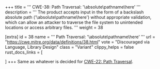 +++
title = '''
CWE-38: Path Traversal: '\absolute\pathname\here'
'''
description	= '''
The product accepts input in the form of a backslash absolute path ('\absolute\pathname\here') without appropriate validation, which can allow an attacker to traverse the file system to unintended locations or access arbitrary files.
'''
weight = 38

[extra]
id = 38
name = '''
Path Traversal: '\absolute\pathname\here'
'''
url = "https://cwe.mitre.org/data/definitions/38.html"
vote = "Discouraged via Language, Library Design"
class = "Variant"
clippy_helps = false
rust_docs_links = [

]
+++
Same as whatever is decided for [CWE-22: Path Traversal](/rust-are-we-secure-yet/cwes/cwe-22).
